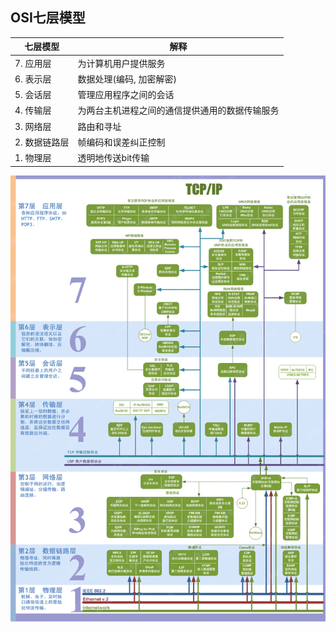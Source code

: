## OSI七层模型

| 七层模型     | 解释                      |
|----------|-------------------------|
| 7. 应用层   | 为计算机用户提供服务              |
| 6. 表示层   | 数据处理(编码, 加密解密)          |
| 5. 会话层   | 管理应用程序之间的会话             |
| 4. 传输层   | 为两台主机进程之间的通信提供通用的数据传输服务 |
| 3. 网络层   | 路由和寻址                   |
| 2. 数据链路层 | 帧编码和误差纠正控制              |
| 1. 物理层   | 透明地传送bit传输              |  

![OSI七层模型](OSI.png)



























